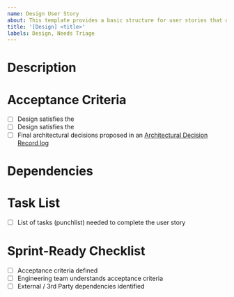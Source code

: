 ```yaml
---
name: Design User Story
about: This template provides a basic structure for user stories that detail designs.
title: '[Design] <title>'
labels: Design, Needs Triage
---
```


# Description



# Acceptance Criteria

- [ ] Design satisfies the <functional requirement> 
- [ ] Design satisfies the <non-functional requirement>
- [ ] Final architectural decisions proposed in an [Architectural Decision Record log](https://github.com/microsoft/carbon-aware-sdk/tree/dev/docs/architecture/decisions)

# Dependencies

# Task List
- [ ] List of tasks (punchlist) needed to complete the user story

# Sprint-Ready Checklist 
- [ ] Acceptance criteria defined 
- [ ] Engineering team understands acceptance criteria
- [ ] External / 3rd Party dependencies identified
